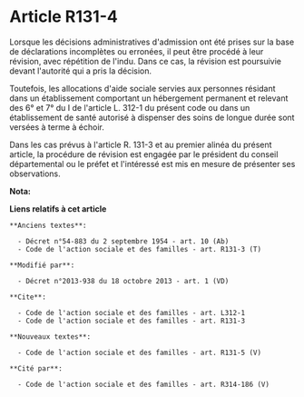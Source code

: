 # Article R131-4

Lorsque les décisions administratives d'admission ont été prises sur la base de déclarations incomplètes ou erronées, il peut
être procédé à leur révision, avec répétition de l'indu. Dans ce cas, la révision est poursuivie devant l'autorité qui a pris
la décision. 

Toutefois, les allocations d'aide sociale servies aux personnes résidant dans un établissement comportant un hébergement
permanent et relevant des 6° et 7° du I de l'article L. 312-1 du présent code ou dans un établissement de santé autorisé à
dispenser des soins de longue durée sont versées à terme à échoir. 

Dans les cas prévus à l'article R. 131-3 et au premier alinéa du présent article, la procédure de révision est engagée par le
président du conseil départemental ou le préfet et l'intéressé est mis en mesure de présenter ses observations.

**Nota:**



**Liens relatifs à cet article**

	**Anciens textes**:

	  - Décret n°54-883 du 2 septembre 1954 - art. 10 (Ab)
	  - Code de l'action sociale et des familles - art. R131-3 (T)

	**Modifié par**:

	  - Décret n°2013-938 du 18 octobre 2013 - art. 1 (VD)

	**Cite**:

	  - Code de l'action sociale et des familles - art. L312-1
	  - Code de l'action sociale et des familles - art. R131-3

	**Nouveaux textes**:

	  - Code de l'action sociale et des familles - art. R131-5 (V)

	**Cité par**:

	  - Code de l'action sociale et des familles - art. R314-186 (V)
